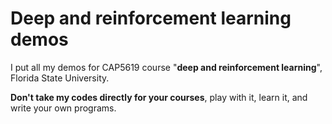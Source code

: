 # Deep and reinforcement learning demos

I put all my demos for CAP5619 course "**deep and reinforcement learning**", Florida State University.

**Don't take my codes directly for your courses**, play with it, learn it, and write your own programs.
